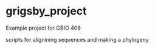# grigsby_project
Example project for GBIO 408

scripts for alignining sequences and making a phylogeny
